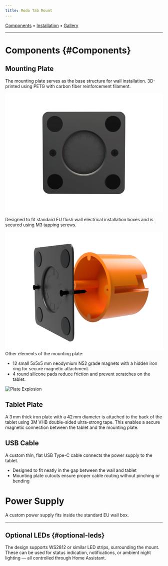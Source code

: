 ```yaml
---
title: Modo Tab Mount
---
```

<nav class="top-nav">
  <a href="#Components">Components</a> •
  <a href="#Installation">Installation</a> •
  <a href="#Gallery">Gallery</a>
</nav>

---

# Components {#Components}
## Mounting Plate
<p>The mounting plate serves as the base structure for wall installation. 3D-printed using PETG with carbon fiber reinforcement filament.</p>

![Plate Front](images/pic_1.png)
<p>Designed to fit standard EU flush wall electrical installation boxes and is secured using M3 tapping screws.</p>

![Plate Home](images/pick_01_1.png)
Other elements of the mounting plate:
- 12 small 5x5x5 mm neodymium N52 grade magnets with a hidden iron ring for secure magnetic attachment.
- 4 round silicone pads reduce friction and prevent scratches on the tablet.

![Plate Explosion](images/plate_explosion_1.gif)

## Tablet Plate
A 3 mm thick iron plate with a 42 mm diameter is attached to the back of the tablet using 3M VHB double-sided ultra-strong tape. This enables a secure magnetic connection between the tablet and the mounting plate.

## USB Cable
A custom thin, flat USB Type-C cable connects the power supply to the tablet.
- Designed to fit neatly in the gap between the wall and tablet
- Mounting plate cutouts ensure proper cable routing without pinching or bending

# Power Supply
A custom power supply fits inside the standard EU wall box.

---

## Optional LEDs {#optional-leds}
The design supports WS2812 or similar LED strips, surrounding the mount. These can be
used for status indication, notifications, or ambient night lighting — all controlled
through Home Assistant.
